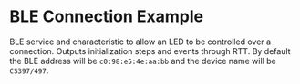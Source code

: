 BLE Connection Example
=======================

BLE service and characteristic to allow an LED to be
controlled over a connection. Outputs initialization steps and events through
RTT. By default the BLE address will be `c0:98:e5:4e:aa:bb` and the device name
will be `CS397/497`.
